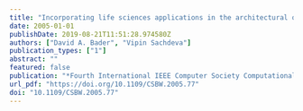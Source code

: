 ```yaml
---
title: "Incorporating life sciences applications in the architectural optimizations of next-generation petaflop-system"
date: 2005-01-01
publishDate: 2019-08-21T11:51:28.974580Z
authors: ["David A. Bader", "Vipin Sachdeva"]
publication_types: ["1"]
abstract: ""
featured: false
publication: "*Fourth International IEEE Computer Society Computational Systems Bioinformatics Conference Workshops & Poster Abstracts, CSB 2005 Workshops, Stanford, CA, USA, August 8-11, 2005*"
url_pdf: "https://doi.org/10.1109/CSBW.2005.77"
doi: "10.1109/CSBW.2005.77"
---
```


